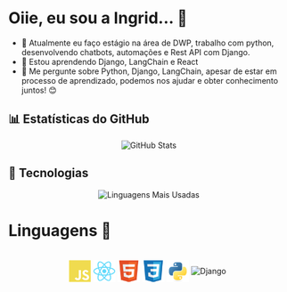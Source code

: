 # Oiie, eu sou a Ingrid... 👋

- 🔭 Atualmente eu faço estágio na área de DWP, trabalho com python, desenvolvendo chatbots, automações e Rest API com Django.
- 🌱 Estou aprendendo Django, LangChain e React
- 💬 Me pergunte sobre Python, Django, LangChain, apesar de estar em processo de aprendizado, podemos nos ajudar e obter conhecimento juntos! 😊

## 📊 Estatísticas do GitHub

<div align="center">
  <img 
    alt="GitHub Stats" 
    height="200" 
    src="https://github-readme-stats.vercel.app/api?username=Ingridexx&show_icons=true&theme=tokyonight&include_all_commits=true&locale=pt-br" 
   />
</div>

## 🚀 Tecnologias

<div align="center">
  <img 
      alt="Linguagens Mais Usadas" 
      height="185" 
      src="https://github-readme-stats.vercel.app/api/top-langs/?username=Ingridexx&theme=tokyonight&layout=compact&custom_title=Tecnologias&langs_count=9" 
   />
</div>

# Linguagens 🤖

<div align="center"><br>
  <img align="center" alt="Js" height="40" width="40" src="https://raw.githubusercontent.com/devicons/devicon/master/icons/javascript/javascript-plain.svg">
  <img align="center" alt="React" height="40" width="40" src="https://raw.githubusercontent.com/devicons/devicon/master/icons/react/react-original.svg">
  <img align="center" alt="HTML" height="40" width="40" src="https://raw.githubusercontent.com/devicons/devicon/master/icons/html5/html5-original.svg">
  <img align="center" alt="CSS" height="40" width="40" src="https://raw.githubusercontent.com/devicons/devicon/master/icons/css3/css3-original.svg">
  <img align="center" alt="Python" height="40" width="40" src="https://raw.githubusercontent.com/devicons/devicon/master/icons/python/python-original.svg">
  <img align="center" style="padding-right:5px;" alt="Django" height="70" width="70" src="https://cdn.jsdelivr.net/gh/devicons/devicon/icons/django/django-plain-wordmark.svg">
</div>

